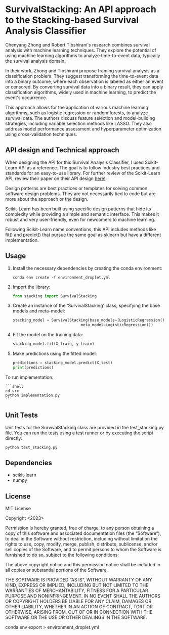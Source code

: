 # SurvivalStacking: An API approach to the Stacking-based Survival Analysis Classifier

Chenyang Zhong and Robert Tibshirani's research combines survival analysis with machine learning techniques. They explore the potential of using machine learning algorithms to analyze time-to-event data, typically the survival analysis domain.

In their work, Zhong and Tibshirani propose framing survival analysis as a classification problem. They suggest transforming the time-to-event data into a binary outcome, where each observation is labeled as either an event or censored. By converting survival data into a binary result, they can apply classification algorithms, widely used in machine learning, to predict the event's occurrence.

This approach allows for the application of various machine learning algorithms, such as logistic regression or random forests, to analyze survival data. The authors discuss feature selection and model-building strategies, including variable selection methods like LASSO. They also address model performance assessment and hyperparameter optimization using cross-validation techniques.

## API design and Technical approach
When designing the API for this Survival Analysis Classifier, I used Scikit-Learn API as a reference. The goal is to follow industry best practices and standards for an easy-to-use library. For further review of the Scikit-Learn API, review their paper on their API design [here!](https://arxiv.org/abs/1309.0238).


Design patterns are best practices or templates for solving common software design problems. They are not necessarily tied to code but are more about the approach or the design.

Scikit-Learn has been built using specific design patterns that hide its complexity while providing a simple and semantic interface. This makes it robust and very user-friendly, even for newcomers to machine learning. 

Following Scikit-Learn name conventions, this API includes methods like fit() and predict() that pursue the same goal as sklearn but have a different implementation. 

## Usage

1. Install the necessary dependencies by creating the conda environment:

   ```shell
   conda env create -f environment_droplet.yml
   ```
2. Import the library:

    ```python
    from stacking import SurvivalStacking
    ```
3. Create an instance of the 'SurvivalStacking' class, specifying the base models and meta-model:
    ```python
    stacking_model = SurvivalStacking(base_models=[LogisticRegression(), RandomForestClassifier()],
                                  meta_model=LogisticRegression())
    ```
4. Fit the model on the training data:
    ```python
    stacking_model.fit(X_train, y_train)
    ```
5. Make predictions using the fitted model:
    ```python
    predictions = stacking_model.predict(X_test)
    print(predictions)
    ```

To run implementation:

    ```shell
    cd src
    python implementation.py
    ```

## Unit Tests
Unit tests for the SurvivalStacking class are provided in the test_stacking.py file. You can run the tests using a test runner or by executing the script directly:
```shell
python test_stacking.py
```

## Dependencies
* scikit-learn
* numpy

## License

MIT License

Copyright <2023> <COPYRIGHT alejandro alemany>

Permission is hereby granted, free of charge, to any person obtaining a copy of this software and associated documentation files (the “Software”), to deal in the Software without restriction, including without limitation the rights to use, copy, modify, merge, publish, distribute, sublicense, and/or sell copies of the Software, and to permit persons to whom the Software is furnished to do so, subject to the following conditions:

The above copyright notice and this permission notice shall be included in all copies or substantial portions of the Software.

THE SOFTWARE IS PROVIDED “AS IS”, WITHOUT WARRANTY OF ANY KIND, EXPRESS OR IMPLIED, INCLUDING BUT NOT LIMITED TO THE WARRANTIES OF MERCHANTABILITY, FITNESS FOR A PARTICULAR PURPOSE AND NONINFRINGEMENT. IN NO EVENT SHALL THE AUTHORS OR COPYRIGHT HOLDERS BE LIABLE FOR ANY CLAIM, DAMAGES OR OTHER LIABILITY, WHETHER IN AN ACTION OF CONTRACT, TORT OR OTHERWISE, ARISING FROM, OUT OF OR IN CONNECTION WITH THE SOFTWARE OR THE USE OR OTHER DEALINGS IN THE SOFTWARE.







conda env export > environment_droplet.yml